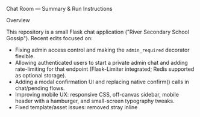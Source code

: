 Chat Room — Summary & Run Instructions

Overview

This repository is a small Flask chat application ("River Secondary School Gossip"). Recent edits focused on:

- Fixing admin access control and making the `admin_required` decorator flexible.
- Allowing authenticated users to start a private admin chat and adding rate-limiting for that endpoint (Flask-Limiter integrated; Redis supported as optional storage).
- Adding a modal confirmation UI and replacing native confirm() calls in chat/pending flows.
- Improving mobile UX: responsive CSS, off-canvas sidebar, mobile header with a hamburger, and small-screen typography tweaks.
- Fixed template/asset issues: removed stray inline <style>, fixed JS syntax in reward wheel, and resolved several template-Jinja/JS quoting issues.

Files changed (high level)

- `app.py` — auth decorators, limiter integration (requires `flask_limiter` and optional Redis).  
- `templates/chat.html`, `templates/pending.html`, `templates/reward.html`, `templates/admin.html` — modal includes, mobile header placeholders, removed inline-style problems.  
- `templates/particals/confirm_modal.html` — added modal partial.  
- `static/style.css` — responsive rules, off-canvas sidebar, small-screen fixes, `.lock-dot`, `.user-support-badge`.  
- `static/script.js` — modal helper, off-canvas toggle, backdrop & ESC handler, mobile header injection.  
- `static/reward_wheel.js` — fixed JS syntax and made `updateRecentWinners` a proper prototype method.  
- `static/admin.js` — reveal-field helper updated to read `data-value` attributes.  

Quick start (PowerShell)

# From the project root (Windows PowerShell)
```powershell
# 1) Activate the virtualenv (if using the included .venv)
& ".\.venv\Scripts\Activate.ps1"

# 2) Install Python dependencies (ensure pip is up-to-date)
python -m pip install --upgrade pip
pip install -r .\requirements.txt

# 3) (Optional) Start Redis locally for production-like rate-limiting
# If you have Docker installed:
docker run -d -p 6379:6379 --name chatroom-redis redis:7
# Then set the REDIS_URL env var in PowerShell (example):
$env:REDIS_URL = 'redis://127.0.0.1:6379/0'

# 4) Set Flask env variables and run the app
$env:FLASK_APP = 'app.py'
$env:FLASK_ENV = 'development'  # remove or set to 'production' for prod
# If you have a SECRET_KEY / DB URI, export them similarly:
# $env:SECRET_KEY = 'a-very-secret-key'
# $env:SQLALCHEMY_DATABASE_URI = 'sqlite:///instance/app.db'

flask run --host=0.0.0.0 --port=5000
```

Notes on the rate limiter

- The limiter is integrated via `Flask-Limiter`. If `REDIS_URL` is set the limiter uses Redis storage (recommended for multi-process deployments). If Redis is not configured, the app may fall back to an in-memory limiter (dev only) or a warning will be logged.
- The rate for the admin chat endpoint is configurable via an environment variable (see `app.py` for `ADMIN_CHAT_RATE`, default is `3 per 10 minutes`).

Running tests

- Tests are written with pytest. To run:
```powershell
& ".\.venv\Scripts\Activate.ps1"
python -m pytest -q
```

If pytest is not installed, add it to your venv with `pip install pytest` or `pip install -r requirements.txt` if included.

Developer notes & next steps

- Mobile UX: The off-canvas CSS is in place; the JS toggles/backdrop/ESC handler were added. Manually test on a real phone or via responsive browser to verify the behavior and adjust spacing.
- Redis: For production deployments, run Redis (or a managed Redis) and set `REDIS_URL`. This enables robust cross-process rate-limiting.
- Security: Ensure `SECRET_KEY` and DB credentials are set as environment variables in production. Consider HTTPS and proper CORS if exposing publicly.
- Remaining housekeeping: tidy up or remove dev-only scripts, add integration tests for the admin endpoints, and consider adding small Selenium or Playwright tests for the mobile UI flows.

Contact

If you want, I can:
- Run the test suite in your venv now.
- Install missing dependencies into the venv (pip) and run pytest.
- Add a small automated smoke test for the mobile off-canvas toggle.

Tell me which of these you want next.
